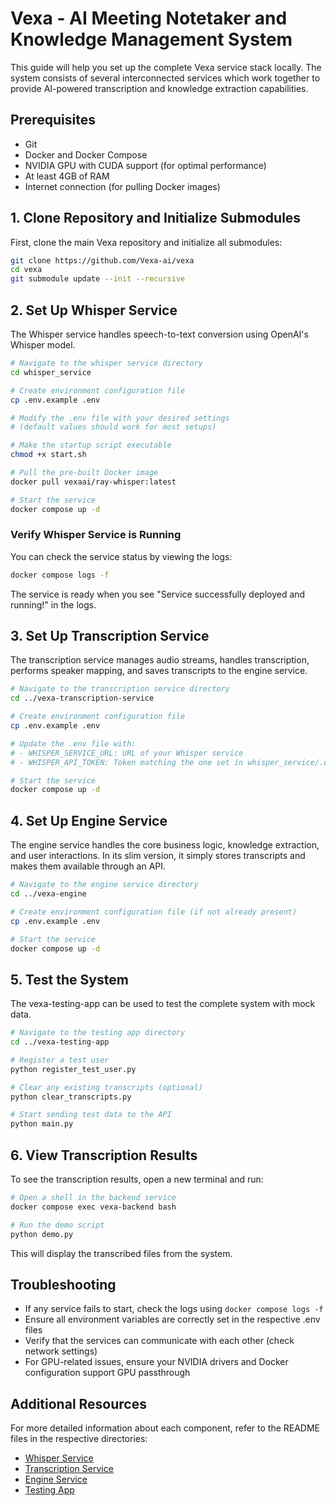 # Vexa - AI Meeting Notetaker and Knowledge Management System

This guide will help you set up the complete Vexa service stack locally. The system consists of several interconnected services which work together to provide AI-powered transcription and knowledge extraction capabilities.

## Prerequisites

- Git
- Docker and Docker Compose
- NVIDIA GPU with CUDA support (for optimal performance)
- At least 4GB of RAM
- Internet connection (for pulling Docker images)

## 1. Clone Repository and Initialize Submodules

First, clone the main Vexa repository and initialize all submodules:

```bash
git clone https://github.com/Vexa-ai/vexa
cd vexa
git submodule update --init --recursive
```

## 2. Set Up Whisper Service

The Whisper service handles speech-to-text conversion using OpenAI's Whisper model.

```bash
# Navigate to the whisper service directory
cd whisper_service

# Create environment configuration file
cp .env.example .env

# Modify the .env file with your desired settings
# (default values should work for most setups)

# Make the startup script executable
chmod +x start.sh

# Pull the pre-built Docker image
docker pull vexaai/ray-whisper:latest

# Start the service
docker compose up -d
```

### Verify Whisper Service is Running

You can check the service status by viewing the logs:

```bash
docker compose logs -f
```

The service is ready when you see "Service successfully deployed and running!" in the logs.

## 3. Set Up Transcription Service

The transcription service manages audio streams, handles transcription, performs speaker mapping, and saves transcripts to the engine service.

```bash
# Navigate to the transcription service directory
cd ../vexa-transcription-service

# Create environment configuration file
cp .env.example .env

# Update the .env file with:
# - WHISPER_SERVICE_URL: URL of your Whisper service
# - WHISPER_API_TOKEN: Token matching the one set in whisper_service/.env

# Start the service
docker compose up -d
```

## 4. Set Up Engine Service

The engine service handles the core business logic, knowledge extraction, and user interactions. In its slim version, it simply stores transcripts and makes them available through an API.

```bash
# Navigate to the engine service directory
cd ../vexa-engine

# Create environment configuration file (if not already present)
cp .env.example .env

# Start the service
docker compose up -d
```

## 5. Test the System

The vexa-testing-app can be used to test the complete system with mock data.

```bash
# Navigate to the testing app directory
cd ../vexa-testing-app

# Register a test user
python register_test_user.py

# Clear any existing transcripts (optional)
python clear_transcripts.py

# Start sending test data to the API
python main.py
```

## 6. View Transcription Results

To see the transcription results, open a new terminal and run:

```bash
# Open a shell in the backend service
docker compose exec vexa-backend bash

# Run the demo script
python demo.py
```

This will display the transcribed files from the system.

## Troubleshooting

- If any service fails to start, check the logs using `docker compose logs -f`
- Ensure all environment variables are correctly set in the respective .env files
- Verify that the services can communicate with each other (check network settings)
- For GPU-related issues, ensure your NVIDIA drivers and Docker configuration support GPU passthrough

## Additional Resources

For more detailed information about each component, refer to the README files in the respective directories:

- [Whisper Service](whisper_service/README.md)
- [Transcription Service](vexa-transcription-service/README.md)
- [Engine Service](vexa-engine/README.md)
- [Testing App](vexa-testing-app/README.md)








